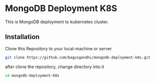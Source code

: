 # MongoDB Deployment K8S
This is MongoDB deployment to kubernetes cluster. 

## Installation

Clone this Repository to your local-machine or server

```sh
git clone https://github.com/bagusgandhi/mongodb-deployment-k8s.git
```
after clone the repository, change directory into it
```sh
cd mongodb-deployment-k8s
```